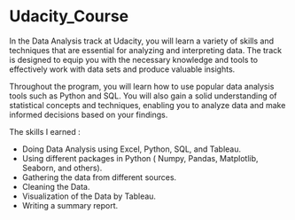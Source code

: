 # Udacity_Course
In the Data Analysis track at Udacity, you will learn a variety of skills and techniques that are essential for analyzing and interpreting data. The track is designed to equip you with the necessary knowledge and tools to effectively work with data sets and produce valuable insights.

Throughout the program, you will learn how to use popular data analysis tools such as Python and SQL. You will also gain a solid understanding of statistical concepts and techniques, enabling you to analyze data and make informed decisions based on your findings.

The skills I earned :

- Doing Data Analysis using Excel, Python, SQL, and Tableau.
- Using different packages in Python ( Numpy, Pandas, Matplotlib, Seaborn, and others).
- Gathering the data from different sources.
- Cleaning the Data.
- Visualization of the Data by Tableau.
- Writing a summary report.
